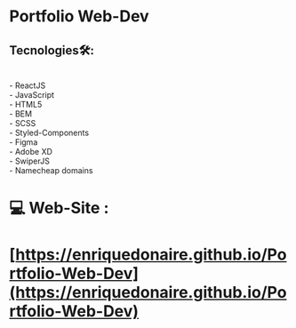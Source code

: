 #  Portfolio Web-Dev 
##  Tecnologies🛠️: 
<br/>
- ReactJS <br/>
- JavaScript <br/>
- HTML5 <br/>
- BEM <br/>
- SCSS <br/>
- Styled-Components <br/>
- Figma <br/>
- Adobe XD <br/>
- SwiperJS <br/>
- Namecheap domains
<br/>

#  💻 Web-Site : 

#   [https://enriquedonaire.github.io/Portfolio-Web-Dev](https://enriquedonaire.github.io/Portfolio-Web-Dev)
